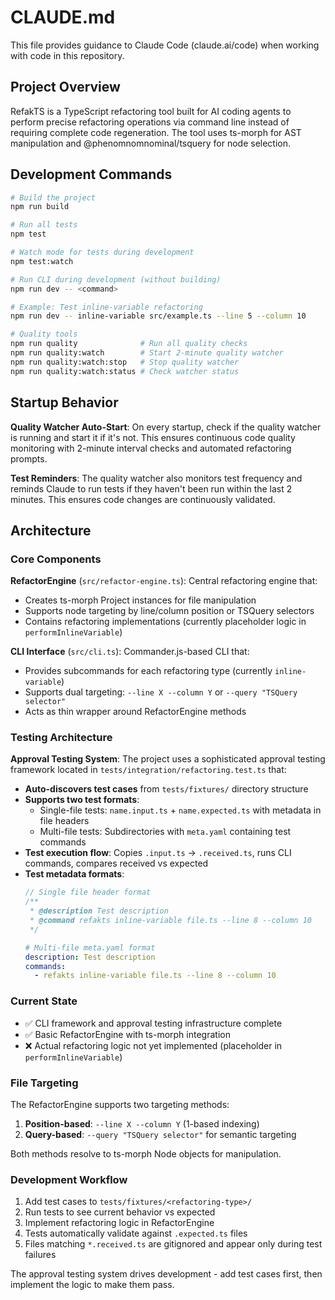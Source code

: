 # CLAUDE.md

This file provides guidance to Claude Code (claude.ai/code) when working with code in this repository.

## Project Overview

RefakTS is a TypeScript refactoring tool built for AI coding agents to perform precise refactoring operations via command line instead of requiring complete code regeneration. The tool uses ts-morph for AST manipulation and @phenomnomnominal/tsquery for node selection.

## Development Commands

```bash
# Build the project
npm run build

# Run all tests
npm test

# Watch mode for tests during development
npm test:watch

# Run CLI during development (without building)
npm run dev -- <command>

# Example: Test inline-variable refactoring
npm run dev -- inline-variable src/example.ts --line 5 --column 10

# Quality tools
npm run quality              # Run all quality checks
npm run quality:watch        # Start 2-minute quality watcher
npm run quality:watch:stop   # Stop quality watcher
npm run quality:watch:status # Check watcher status
```

## Startup Behavior

**Quality Watcher Auto-Start**: On every startup, check if the quality watcher is running and start it if it's not. This ensures continuous code quality monitoring with 2-minute interval checks and automated refactoring prompts.

**Test Reminders**: The quality watcher also monitors test frequency and reminds Claude to run tests if they haven't been run within the last 2 minutes. This ensures code changes are continuously validated.

## Architecture

### Core Components

**RefactorEngine** (`src/refactor-engine.ts`): Central refactoring engine that:
- Creates ts-morph Project instances for file manipulation
- Supports node targeting by line/column position or TSQuery selectors
- Contains refactoring implementations (currently placeholder logic in `performInlineVariable`)

**CLI Interface** (`src/cli.ts`): Commander.js-based CLI that:
- Provides subcommands for each refactoring type (currently `inline-variable`)
- Supports dual targeting: `--line X --column Y` or `--query "TSQuery selector"`
- Acts as thin wrapper around RefactorEngine methods

### Testing Architecture

**Approval Testing System**: The project uses a sophisticated approval testing framework located in `tests/integration/refactoring.test.ts` that:

- **Auto-discovers test cases** from `tests/fixtures/` directory structure
- **Supports two test formats**:
  - Single-file tests: `name.input.ts` + `name.expected.ts` with metadata in file headers
  - Multi-file tests: Subdirectories with `meta.yaml` containing test commands
- **Test execution flow**: Copies `.input.ts` → `.received.ts`, runs CLI commands, compares received vs expected
- **Test metadata formats**:
  ```ts
  // Single file header format
  /**
   * @description Test description
   * @command refakts inline-variable file.ts --line 8 --column 10
   */
  ```
  ```yaml
  # Multi-file meta.yaml format
  description: Test description
  commands:
    - refakts inline-variable file.ts --line 8 --column 10
  ```

### Current State

- ✅ CLI framework and approval testing infrastructure complete
- ✅ Basic RefactorEngine with ts-morph integration
- ❌ Actual refactoring logic not yet implemented (placeholder in `performInlineVariable`)

### File Targeting

The RefactorEngine supports two targeting methods:
1. **Position-based**: `--line X --column Y` (1-based indexing)
2. **Query-based**: `--query "TSQuery selector"` for semantic targeting

Both methods resolve to ts-morph Node objects for manipulation.

### Development Workflow

1. Add test cases to `tests/fixtures/<refactoring-type>/`
2. Run tests to see current behavior vs expected
3. Implement refactoring logic in RefactorEngine
4. Tests automatically validate against `.expected.ts` files
5. Files matching `*.received.ts` are gitignored and appear only during test failures

The approval testing system drives development - add test cases first, then implement the logic to make them pass.